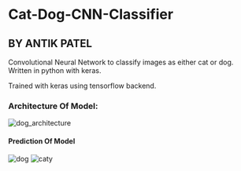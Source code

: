 # Cat-Dog-CNN-Classifier
## BY ANTIK PATEL
Convolutional Neural Network to classify images as either cat or dog. Written in python with keras.

Trained with keras using tensorflow backend.
### Architecture Of Model:

![dog_architecture](https://user-images.githubusercontent.com/31787195/55793323-434ffb00-5ae0-11e9-8ac1-19edcf6b98c7.png)




#### Prediction Of Model

![dog](https://user-images.githubusercontent.com/31787195/55792851-249d3480-5adf-11e9-8ebc-1516c139fa58.png)
![caty](https://user-images.githubusercontent.com/31787195/55792857-2830bb80-5adf-11e9-8998-3c4e562c16b0.png)
